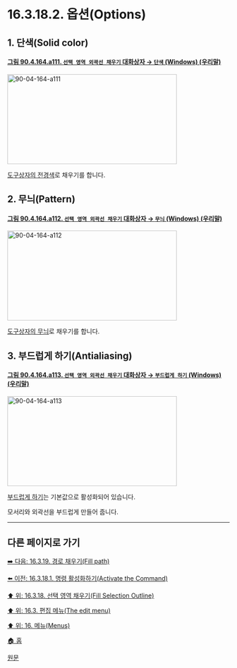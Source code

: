 # 16.3.18.2. 옵션(Options)

<a id="16-03-18-02-s1"></a>

## 1. 단색(Solid color)

<a id="90-04-164-a111"></a>

#### [그림 90.4.164.a111. `선택 영역 외곽선 채우기` 대화상자 → `단색` (Windows) (우리말)](./90-04-0164-fill_selection_outline.md#90-04-164-a111)
<img width="384" height="204" alt="90-04-164-a111" src="https://github.com/user-attachments/assets/5a565d9b-e0fe-4698-92bc-05b967e3ac64" />

[도구상자의 전경색](./19-glossaryx-foreground_color.md)로 채우기를 합니다.

<a id="16-03-18-02-s2"></a>

## 2. 무늬(Pattern)

<a id="90-04-164-a112"></a>

#### [그림 90.4.164.a112. `선택 영역 외곽선 채우기` 대화상자 → `무늬` (Windows) (우리말)](./90-04-0164-fill_selection_outline.md#90-04-164-a112)
<img width="384" height="204" alt="90-04-164-a112" src="https://github.com/user-attachments/assets/4a84cf9c-b83e-4e32-8f5d-def385b5b0fd" />

[도구상자의 무늬](./19-glossaryx-pattern.md)로 채우기를 합니다.

<a id="16-03-18-02-s3"></a>

## 3. 부드럽게 하기(Antialiasing)

<a id="90-04-164-a113"></a>

#### [그림 90.4.164.a113. `선택 영역 외곽선 채우기` 대화상자 → `부드럽게 하기` (Windows) (우리말)](./90-04-0164-fill_selection_outline.md#90-04-164-a113)
<img width="384" height="204" alt="90-04-164-a113" src="https://github.com/user-attachments/assets/d01d0e89-2edb-4bd0-999f-b09ec60f31e1" />

[부드럽게 하기](./19-glossaryx-antialiasing.md)는 기본값으로 활성화되어 있습니다.

모서리와 외곽선을 부드럽게 만들어 줍니다.

***

## 다른 페이지로 가기

[➡️ 다음: 16.3.19. 경로 채우기(Fill path)](./16-03-19-fill_path.md)

[⬅️ 이전: 16.3.18.1. 명령 활성화하기(Activate the Command)](./16-03-18-01-activate_the_command.md)

[⬆️ 위: 16.3.18. 선택 영역 채우기(Fill Selection Outline)](./16-03-18-00-fill-selection-outline.md)

[⬆️ 위: 16.3. 편집 메뉴(The edit menu)](./16-03-00-the-edit-menu.md)

[⬆️ 위: 16. 메뉴(Menus)](./16-00-menus.md)

[🏠 홈](./00-home.md)

[원문](https://docs.gimp.org/2.10/ko/gimp-selection-fill.html#idm24067)